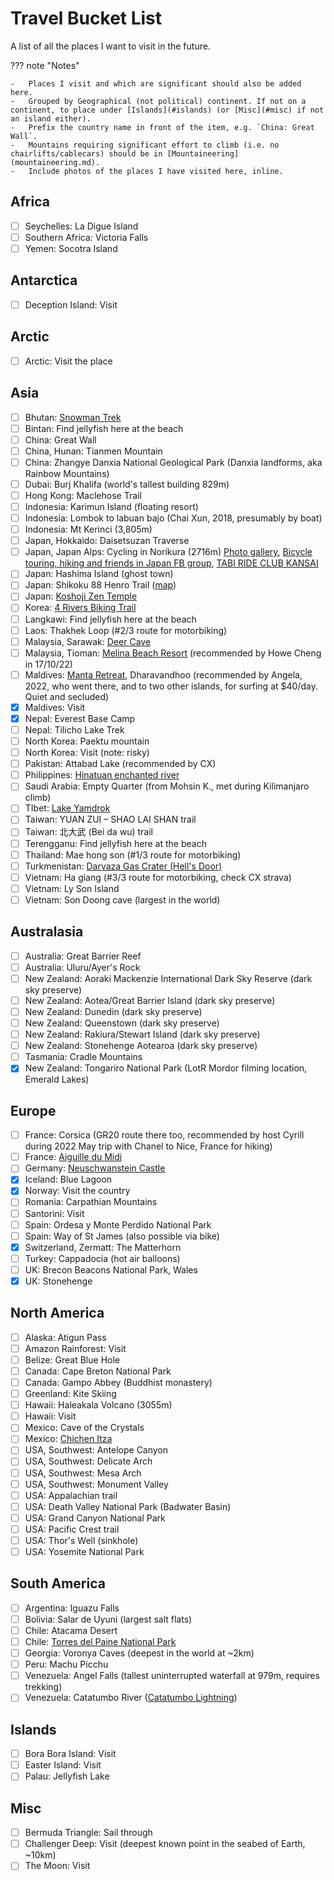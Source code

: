 # Travel Bucket List

A list of all the places I want to visit in the future.

??? note "Notes"

    -   Places I visit and which are significant should also be added here.
    -   Grouped by Geographical (not political) continent. If not on a continent, to place under [Islands](#islands) (or [Misc](#misc) if not an island either).
    -   Prefix the country name in front of the item, e.g. `China: Great Wall`.
    -   Mountains requiring significant effort to climb (i.e. no chairlifts/cablecars) should be in [Mountaineering](mountaineering.md).
    -   Include photos of the places I have visited here, inline.

## Africa

-   [ ] Seychelles: La Digue Island
-   [ ] Southern Africa: Victoria Falls
-   [ ] Yemen: Socotra Island

## Antarctica

-   [ ] Deception Island: Visit

## Arctic

-   [ ] Arctic: Visit the place

## Asia

-   [ ] Bhutan: [Snowman Trek][snowman-trek]
-   [ ] Bintan: Find jellyfish here at the beach
-   [ ] China: Great Wall
-   [ ] China, Hunan: Tianmen Mountain
-   [ ] China: Zhangye Danxia National Geological Park (Danxia landforms, aka Rainbow Mountains)
-   [ ] Dubai: Burj Khalifa (world's tallest building 829m)
-   [ ] Hong Kong: Maclehose Trail
-   [ ] Indonesia: Karimun Island (floating resort)
-   [ ] Indonesia: Lombok to labuan bajo (Chai Xun, 2018, presumably by boat)
-   [ ] Indonesia: Mt Kerinci (3,805m)
-   [ ] Japan, Hokkaido: Daisetsuzan Traverse
-   [ ] Japan, Japan Alps: Cycling in Norikura (2716m) [Photo gallery][norikura-photo-gallery], [Bicycle touring, hiking and friends in Japan FB group][norikura-fb-group], [TABI RIDE CLUB KANSAI][tabi-ride-club]
-   [ ] Japan: Hashima Island (ghost town)
-   [ ] Japan: Shikoku 88 Henro Trail ([map][shikoku-henro-trail-map])
-   [ ] Japan: [Koshoji Zen Temple][koshoji-zen-temple]
-   [ ] Korea: [4 Rivers Biking Trail][korea-4-rivers-bike-trail]
-   [ ] Langkawi: Find jellyfish here at the beach
-   [ ] Laos: Thakhek Loop (#2/3 route for motorbiking)
-   [ ] Malaysia, Sarawak: [Deer Cave][deer-cave]
-   [ ] Malaysia, Tioman: [Melina Beach Resort][melina-beach-resort] (recommended by Howe Cheng in 17/10/22)
-   [ ] Maldives: [Manta Retreat][manta-retreat], Dharavandhoo (recommended by Angela, 2022, who went there, and to two other islands, for surfing at $40/day. Quiet and secluded)
-   [x] Maldives: Visit
-   [x] Nepal: Everest Base Camp
-   [ ] Nepal: Tilicho Lake Trek
-   [ ] North Korea: Paektu mountain
-   [ ] North Korea: Visit (note: risky)
-   [ ] Pakistan: Attabad Lake (recommended by CX)
-   [ ] Philippines: [Hinatuan enchanted river][hinatuan-enchanted-river]
-   [ ] Saudi Arabia: Empty Quarter (from Mohsin K., met during Kilimanjaro climb)
-   [ ] TIbet: [Lake Yamdrok][lake-yamdrok]
-   [ ] Taiwan: YUAN ZUI – SHAO LAI SHAN trail
-   [ ] Taiwan: 北大武 (Bei da wu) trail
-   [ ] Terengganu: Find jellyfish here at the beach
-   [ ] Thailand: Mae hong son (#1/3 route for motorbiking)
-   [ ] Turkmenistan: [Darvaza Gas Crater (Hell's Door)][darvaza-gas-crater]
-   [ ] Vietnam: Ha giang (#3/3 route for motorbiking, check CX strava)
-   [ ] Vietnam: Ly Son Island
-   [ ] Vietnam: Son Doong cave (largest in the world)

## Australasia

-   [ ] Australia: Great Barrier Reef
-   [ ] Australia: Uluru/Ayer's Rock
-   [ ] New Zealand: Aoraki Mackenzie International Dark Sky Reserve (dark sky preserve)
-   [ ] New Zealand: Aotea/Great Barrier Island (dark sky preserve)
-   [ ] New Zealand: Dunedin (dark sky preserve)
-   [ ] New Zealand: Queenstown (dark sky preserve)
-   [ ] New Zealand: Rakiura/Stewart Island (dark sky preserve)
-   [ ] New Zealand: Stonehenge Aotearoa (dark sky preserve)
-   [ ] Tasmania: Cradle Mountains
-   [x] New Zealand: Tongariro National Park (LotR Mordor filming location, Emerald Lakes)

## Europe

-   [ ] France: Corsica (GR20 route there too, recommended by host Cyrill during 2022 May trip with Chanel to Nice, France for hiking)
-   [ ] France: [Aiguille du Midi][aiguille-du-midi]
-   [ ] Germany: [Neuschwanstein Castle][neuschwanstein-castle]
-   [x] Iceland: Blue Lagoon
-   [x] Norway: Visit the country
-   [ ] Romania: Carpathian Mountains
-   [ ] Santorini: Visit
-   [ ] Spain: Ordesa y Monte Perdido National Park
-   [ ] Spain: Way of St James (also possible via bike)
-   [x] Switzerland, Zermatt: The Matterhorn
-   [ ] Turkey: Cappadocia (hot air balloons)
-   [ ] UK: Brecon Beacons National Park, Wales
-   [x] UK: Stonehenge

## North America

-   [ ] Alaska: Atigun Pass
-   [ ] Amazon Rainforest: Visit
-   [ ] Belize: Great Blue Hole
-   [ ] Canada: Cape Breton National Park
-   [ ] Canada: Gampo Abbey (Buddhist monastery)
-   [ ] Greenland: Kite Skiing
-   [ ] Hawaii: Haleakala Volcano (3055m)
-   [ ] Hawaii: Visit
-   [ ] Mexico: Cave of the Crystals
-   [ ] Mexico: [Chichen Itza][chichen-itza]
-   [ ] USA, Southwest: Antelope Canyon
-   [ ] USA, Southwest: Delicate Arch
-   [ ] USA, Southwest: Mesa Arch
-   [ ] USA, Southwest: Monument Valley
-   [ ] USA: Appalachian trail
-   [ ] USA: Death Valley National Park (Badwater Basin)
-   [ ] USA: Grand Canyon National Park
-   [ ] USA: Pacific Crest trail
-   [ ] USA: Thor's Well (sinkhole)
-   [ ] USA: Yosemite National Park

## South America

-   [ ] Argentina: Iguazu Falls
-   [ ] Bolivia: Salar de Uyuni (largest salt flats)
-   [ ] Chile: Atacama Desert
-   [ ] Chile: [Torres del Paine National Park][torres-del-paine]
-   [ ] Georgia: Voronya Caves (deepest in the world at ~2km)
-   [ ] Peru: Machu Picchu
-   [ ] Venezuela: Angel Falls (tallest uninterrupted waterfall at 979m, requires trekking)
-   [ ] Venezuela: Catatumbo River ([Catatumbo Lightning][catatumbo-lightning])

## Islands

-   [ ] Bora Bora Island: Visit
-   [ ] Easter Island: Visit
-   [ ] Palau: Jellyfish Lake

## Misc

-   [ ] Bermuda Triangle: Sail through
-   [ ] Challenger Deep: Visit (deepest known point in the seabed of Earth, ~10km)
-   [ ] The Moon: Visit

[chichen-itza]: https://en.wikipedia.org/wiki/Chichen_Itza
[torres-del-paine]: https://torresdelpaine.com/en/
[catatumbo-lightning]: https://en.wikipedia.org/wiki/Catatumbo_lightning
[aiguille-du-midi]: https://www.montblancnaturalresort.com/en/aiguille-du-midi
[neuschwanstein-castle]: https://www.neuschwanstein.de/englisch/tourist/
[darvaza-gas-crater]: https://en.wikipedia.org/wiki/Darvaza_gas_crater
[lake-yamdrok]: https://en.wikipedia.org/wiki/Yamdrok_Lake
[hinatuan-enchanted-river]: https://en.wikipedia.org/wiki/Hinatuan_Enchanted_River
[manta-retreat]: https://mantaretreat.com/
[melina-beach-resort]: http://www.melinabeachresort.com/
[deer-cave]: https://en.wikipedia.org/wiki/Deer_Cave
[koshoji-zen-temple]: https://www.uji-koushouji.jp/eng/index.html
[shikoku-henro-trail-map]: https://goo.gl/maps/9kVejaXqGLE7eh537
[norikura-photo-gallery]: http://tabiride.club/20190525-26/
[norikura-fb-group]: https://www.facebook.com/groups/alt.2600
[tabi-ride-club]: http://tabiride.club/
[snowman-trek]: https://en.wikipedia.org/wiki/Snowman_Trek
[korea-4-rivers-bike-trail]: https://bikerentalkorea.kr/pages/the-4-rivers-path
